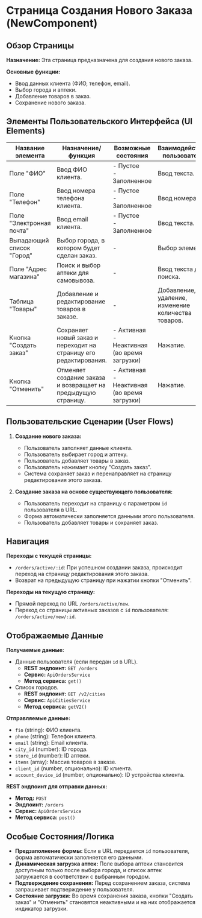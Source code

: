 # Страница Создания Нового Заказа (NewComponent)

## Обзор Страницы

**Назначение:** Эта страница предназначена для создания нового заказа.

**Основные функции:**
-   Ввод данных клиента (ФИО, телефон, email).
-   Выбор города и аптеки.
-   Добавление товаров в заказ.
-   Сохранение нового заказа.

## Элементы Пользовательского Интерфейса (UI Elements)

| Название элемента | Назначение/функция | Возможные состояния | Взаимодействие пользователя |
| --- | --- | --- | --- |
| Поле "ФИО" | Ввод ФИО клиента. | - Пустое<br>- Заполненное | Ввод текста. |
| Поле "Телефон" | Ввод номера телефона клиента. | - Пустое<br>- Заполненное | Ввод номера. |
| Поле "Электронная почта" | Ввод email клиента. | - Пустое<br>- Заполненное | Ввод текста. |
| Выпадающий список "Город" | Выбор города, в котором будет сделан заказ. | - | Выбор элемента. |
| Поле "Адрес магазина" | Поиск и выбор аптеки для самовывоза. | - | Ввод текста для поиска. |
| Таблица "Товары" | Добавление и редактирование товаров в заказе. | - | Добавление, удаление, изменение количества товаров. |
| Кнопка "Создать заказ" | Сохраняет новый заказ и переходит на страницу его редактирования. | - Активная<br>- Неактивная (во время загрузки) | Нажатие. |
| Кнопка "Отменить" | Отменяет создание заказа и возвращает на предыдущую страницу. | - Активная<br>- Неактивная (во время загрузки) | Нажатие. |

## Пользовательские Сценарии (User Flows)

1.  **Создание нового заказа:**
    -   Пользователь заполняет данные клиента.
    -   Пользователь выбирает город и аптеку.
    -   Пользователь добавляет товары в заказ.
    -   Пользователь нажимает кнопку "Создать заказ".
    -   Система сохраняет заказ и перенаправляет на страницу редактирования этого заказа.

2.  **Создание заказа на основе существующего пользователя:**
    -   Пользователь переходит на страницу с параметром `id` пользователя в URL.
    -   Форма автоматически заполняется данными этого пользователя.
    -   Пользователь добавляет товары и сохраняет заказ.

## Навигация

**Переходы с текущей страницы:**
-   `/orders/active/:id`: При успешном создании заказа, происходит переход на страницу редактирования этого заказа.
-   Возврат на предыдущую страницу при нажатии кнопки "Отменить".

**Переходы на текущую страницу:**
-   Прямой переход по URL `/orders/active/new`.
-   Переход со страницы активных заказов с `id` пользователя: `/orders/active/new/:id`.

## Отображаемые Данные

**Получаемые данные:**
-   Данные пользователя (если передан `id` в URL).
    -   **REST эндпоинт:** `GET /orders`
    -   **Сервис:** `ApiOrdersService`
    -   **Метод сервиса:** `get()`
-   Список городов.
    -   **REST эндпоинт:** `GET /v2/cities`
    -   **Сервис:** `ApiCitiesService`
    -   **Метод сервиса:** `getV2()`

**Отправляемые данные:**
-   `fio` (string): ФИО клиента.
-   `phone` (string): Телефон клиента.
-   `email` (string): Email клиента.
-   `city_id` (number): ID города.
-   `store_id` (number): ID аптеки.
-   `items` (array): Массив товаров в заказе.
-   `client_id` (number, опционально): ID клиента.
-   `account_device_id` (number, опционально): ID устройства клиента.

**REST эндпоинт для отправки данных:**
-   **Метод:** `POST`
-   **Эндпоинт:** `/orders`
-   **Сервис:** `ApiOrdersService`
-   **Метод сервиса:** `post()`

## Особые Состояния/Логика

-   **Предзаполнение формы:** Если в URL передается `id` пользователя, форма автоматически заполняется его данными.
-   **Динамическая загрузка аптек:** Поле выбора аптеки становится доступным только после выбора города, и список аптек загружается в соответствии с выбранным городом.
-   **Подтверждение сохранения:** Перед сохранением заказа, система запрашивает подтверждение у пользователя.
-   **Состояние загрузки:** Во время сохранения заказа, кнопки "Создать заказ" и "Отменить" становятся неактивными и на них отображается индикатор загрузки.
